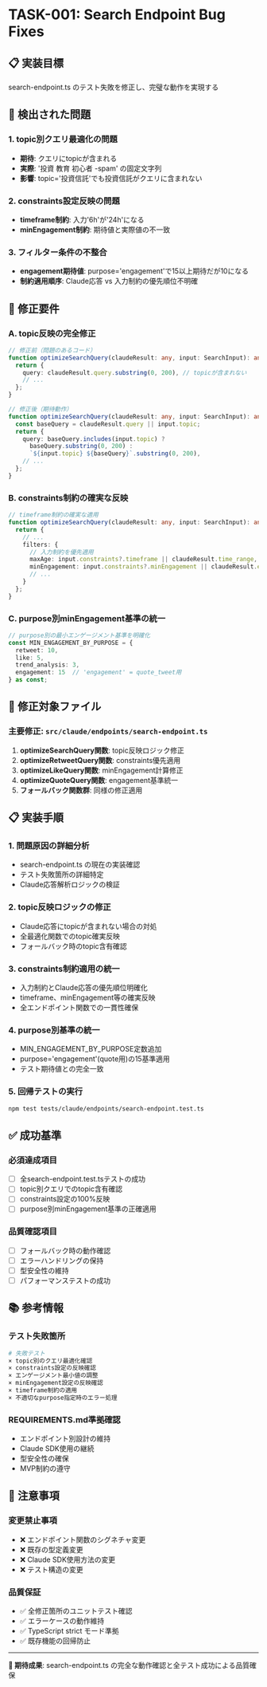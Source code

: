 # TASK-001: Search Endpoint Bug Fixes

## 📋 **実装目標**

search-endpoint.ts のテスト失敗を修正し、完璧な動作を実現する

## 🚨 **検出された問題**

### 1. topic別クエリ最適化の問題
- **期待**: クエリにtopicが含まれる
- **実際**: '投資 教育 初心者 -spam' の固定文字列
- **影響**: topic='投資信託'でも投資信託がクエリに含まれない

### 2. constraints設定反映の問題  
- **timeframe制約**: 入力'6h'が'24h'になる
- **minEngagement制約**: 期待値と実際値の不一致

### 3. フィルター条件の不整合
- **engagement期待値**: purpose='engagement'で15以上期待だが10になる
- **制約適用順序**: Claude応答 vs 入力制約の優先順位不明確

## 🎯 **修正要件**

### A. topic反映の完全修正
```typescript
// 修正前（問題のあるコード）
function optimizeSearchQuery(claudeResult: any, input: SearchInput): any {
  return {
    query: claudeResult.query.substring(0, 200), // topicが含まれない
    // ...
  };
}

// 修正後（期待動作）
function optimizeSearchQuery(claudeResult: any, input: SearchInput): any {
  const baseQuery = claudeResult.query || input.topic;
  return {
    query: baseQuery.includes(input.topic) ? 
      baseQuery.substring(0, 200) :
      `${input.topic} ${baseQuery}`.substring(0, 200),
    // ...
  };
}
```

### B. constraints制約の確実な反映
```typescript
// timeframe制約の確実な適用
function optimizeSearchQuery(claudeResult: any, input: SearchInput): any {
  return {
    // ...
    filters: {
      // 入力制約を優先適用
      maxAge: input.constraints?.timeframe || claudeResult.time_range,
      minEngagement: input.constraints?.minEngagement || claudeResult.engagement_min,
      // ...
    }
  };
}
```

### C. purpose別minEngagement基準の統一
```typescript
// purpose別の最小エンゲージメント基準を明確化
const MIN_ENGAGEMENT_BY_PURPOSE = {
  retweet: 10,
  like: 5, 
  trend_analysis: 3,
  engagement: 15  // 'engagement' = quote_tweet用
} as const;
```

## 🔧 **修正対象ファイル**

### 主要修正: `src/claude/endpoints/search-endpoint.ts`

1. **optimizeSearchQuery関数**: topic反映ロジック修正
2. **optimizeRetweetQuery関数**: constraints優先適用  
3. **optimizeLikeQuery関数**: minEngagement計算修正
4. **optimizeQuoteQuery関数**: engagement基準統一
5. **フォールバック関数群**: 同様の修正適用

## 📋 **実装手順**

### 1. 問題原因の詳細分析
- search-endpoint.ts の現在の実装確認
- テスト失敗箇所の詳細特定
- Claude応答解析ロジックの検証

### 2. topic反映ロジックの修正
- Claude応答にtopicが含まれない場合の対処
- 全最適化関数でのtopic確実反映
- フォールバック時のtopic含有確認

### 3. constraints制約適用の統一
- 入力制約とClaude応答の優先順位明確化
- timeframe、minEngagement等の確実反映
- 全エンドポイント関数での一貫性確保

### 4. purpose別基準の統一
- MIN_ENGAGEMENT_BY_PURPOSE定数追加
- purpose='engagement'(quote用)の15基準適用
- テスト期待値との完全一致

### 5. 回帰テストの実行
```bash
npm test tests/claude/endpoints/search-endpoint.test.ts
```

## ✅ **成功基準**

### 必須達成項目
- [ ] 全search-endpoint.test.tsテストの成功
- [ ] topic別クエリでのtopic含有確認
- [ ] constraints設定の100%反映
- [ ] purpose別minEngagement基準の正確適用

### 品質確認項目  
- [ ] フォールバック時の動作確認
- [ ] エラーハンドリングの保持
- [ ] 型安全性の維持
- [ ] パフォーマンステストの成功

## 📚 **参考情報**

### テスト失敗箇所
```bash
# 失敗テスト
× topic別のクエリ最適化確認
× constraints設定の反映確認  
× エンゲージメント最小値の調整
× minEngagement設定の反映確認
× timeframe制約の適用
× 不適切なpurpose指定時のエラー処理
```

### REQUIREMENTS.md準拠確認
- エンドポイント別設計の維持
- Claude SDK使用の継続
- 型安全性の確保
- MVP制約の遵守

## 🚫 **注意事項**

### 変更禁止事項
- ❌ エンドポイント関数のシグネチャ変更
- ❌ 既存の型定義変更  
- ❌ Claude SDK使用方法の変更
- ❌ テスト構造の変更

### 品質保証
- ✅ 全修正箇所のユニットテスト確認
- ✅ エラーケースの動作維持
- ✅ TypeScript strict モード準拠
- ✅ 既存機能の回帰防止

---

**🎯 期待成果**: search-endpoint.ts の完全な動作確認と全テスト成功による品質確保